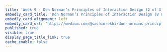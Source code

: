 ```yaml
---
title: 'Week 9 - Don Norman’s Principles of Interaction Design (2 of 3)'
embedly_card_title: 'Don Norman’s Principles of Interaction Design (8 minute read)'
embedly_card_alignment: left
embedly_card_url: 'https://medium.com/@sachinrekhi/don-normans-principles-of-interaction-design-51025a2c0f33'
published: true
visible: true
display_page_title_link: true
cache_enable: false
---
```

